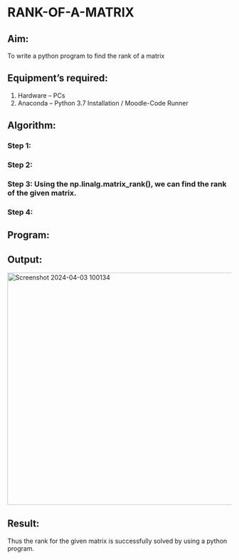 # RANK-OF-A-MATRIX
## Aim:
To write a python program to find the rank of a matrix
## Equipment’s required:
1. 	Hardware – PCs
2. 	Anaconda – Python 3.7 Installation / Moodle-Code Runner
## Algorithm:
### Step 1: 
### Step 2: 
### Step 3: Using the np.linalg.matrix_rank(), we can find the rank of the given matrix.
### Step 4: 
## Program:
## Output:
<img width="521" alt="Screenshot 2024-04-03 100134" src="https://github.com/SIVAmech123/RANK-OF-A-MATRIX/assets/151629067/f897f7e3-4e0b-4e14-a060-ed0f40c43f87">









## Result:
Thus the rank for the given matrix is successfully solved by  using a python program.


